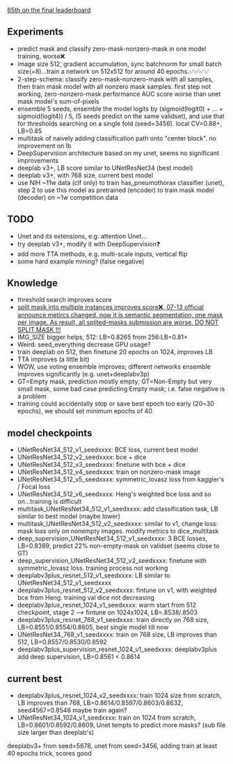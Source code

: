[65th on the final leaderboard](<https://www.kaggle.com/c/siim-acr-pneumothorax-segmentation/leaderboard>)



## Experiments

- predict mask and classify zero-mask-nonzero-mask in one model training, worse❌
- image size 512, gradient accumulation, sync batchnorm for small batch size(=8)...train a network on 512x512 for around 40 epochs.✅✅✅✅
- 2-step-schema: classify zero-mask-nonzero-mask with all samples, then train mask model with all nonzero mask samples. first step not working, zero-nonzero-mask performance AUC score worse than unet mask model's sum-of-pixels
- ensemble 5 seeds, ensemble the model logits by (sigmoid(logit0) + ... + sigmoid(logit4)) / 5, (5 seeds predict on the same validset), and use that for thresholds searching on a single fold (seed=3456). local CV=0.88+, LB=0.85
- multitask of naively adding classification path onto "center block". no improvement on lb
- DeepSupervision architecture based on my unet, seems no significant improvements
- deeplab v3+, LB score similar to UNetResNet34 (best model)
- deeplab v3+, with 768 size, current best model
- use NIH ~11w data (clf only) to train has_pneumothorax classifier (unet), step 2 to use this model as pretrained (encoder) to train mask model (decoder) on ~1w competition data



## TODO
- Unet and its extensions, e.g. attention Unet...
- try deeplab v3+, modify it with DeepSupervision❓
- add more TTA methods, e.g. multi-scale inputs, vertical flip
- some hard example mining? (false negative)

## Knowledge
- threshold search improves score
- [split mask into multiple instances improves score❌, 07-13 official announce metircs changed, now it is semantic segmentation, one mask per image. As result, all splited-masks submission are worse. DO NOT SPLIT MASK !!!](https://www.kaggle.com/c/siim-acr-pneumothorax-segmentation/discussion/99231#latest-574195)
- IMG_SIZE bigger helps, 512: LB=0.8265 from 256:LB=0.81+
- Weird: seed_everything decrease GPU usage?
- train deeplab on 512, then finetune 20 epochs on 1024, improves LB 
- TTA improves (a little bit)
- WOW, use voting ensemble improves; different networks ensemble improves significantly (e.g. unet+deeplabv3p)
- GT=Empty mask, prediction mostly empty; GT=Non-Empty but very small mask, some bad case predicting Empty mask; i.e. false negative is a problem
- training could accidentally stop or save best epoch too early (20~30 epochs), we should set minimum epochs of 40

## model checkpoints
- UNetResNet34_512_v1_seedxxxx: BCE loss, current best model
- UNetResNet34_512_v2_seedxxxx: bce + dice
- UNetResNet34_512_v3_seedxxxx: finetune with bce + dice
- UNetResNet34_512_v4_seedxxxx: train on nonzero-mask image
- UNetResNet34_512_v5_seedxxxx: symmetric_lovasz loss from kaggler's / Focal loss
- UNetResNet34_512_v6_seedxxxx: Heng's weighted bce loss and so on...training is difficult
- multitask_UNetResNet34_512_v1_seedxxxx: add classification task, LB similar to best model (maybe lower)
- multitask_UNetResNet34_512_v2_seedxxxx: similar to v1, change loss: mask loss only on nonempty images. modify metrics to dice_multitask
- deep_supervision_UNetResNet34_512_v1_seedxxxx: 3 BCE losses, LB=0.8389, predict 22% non-empty-mask on validset (seems close to GT)
- deep_supervision_UNetResNet34_512_v2_seedxxxx: finetune with symmetric_lovasz loss. training process not working
- deeplabv3plus_resnet_512_v1_seedxxxx: LB similar to UNetResNet34_512_v1_seedxxxx
- deeplabv3plus_resnet_512_v2_seedxxxx: fintune on v1, with weighted bce from Heng. training val dice not decreasing
- deeplabv3plus_resnet_1024_v1_seedxxxx: warm start from 512 checkpoint, stage 2 --> fintune on 1024x1024, LB=.8538/.8503
- deeplabv3plus_resnet_768_v1_seedxxxx: train directly on 768 size, LB=0.8551/0.8554/0.8605, best single model till now
- UNetResNet34_768_v1_seedxxxx: train on 768 size, LB improves than 512, LB=0.8557/0.8530/0.8592
- deeplabv3plus_supervision_resnet_1024_v1_seedxxxx: deeplabv3plus add deep supervision, LB=0.8561 < 0.8614

## current best
- deeplabv3plus_resnet_1024_v2_seedxxxx: train 1024 size from scratch, LB improves than 768, LB=0.8614/0.8597/0.8603/0.8632, seed4567=0.8548 maybe train again?
- UNetResNet34_1024_v1_seedxxxx: train on 1024 from scratch, LB=0.8601/0.8592/0.8609, Unet tempts to predict more masks? (sub file size larger than deeplab's)


deeplabv3+ from seed=5678, unet from seed=3456, adding train at least 40 epochs trick, scores good







